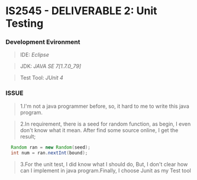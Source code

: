 # IS2545 - DELIVERABLE 2: Unit Testing

### Development Evironment

>IDE: *Eclipse*

>JDK: *JAVA SE 7[1.7.0_79]*

>Test Tool: *JUnit 4*

### ISSUE
>1.I'm not a java programmer before, so, it hard to me to write this java program.

>2.In requirement, there is a seed for random function, as begin, I even don't know what it mean. After find some source online, I get the result;
```java
  Random ran = new Random(seed);
  int num = ran.nextInt(bound);
```
>3.For the unit test, I did know what I should do, But, I don't clear how can I implement in java program.Finally, I choose Junit as my Test tool
